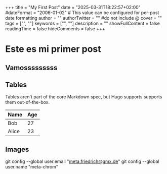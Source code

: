 +++
title = "My First Post"
date = "2025-03-31T18:22:57+02:00"
#dateFormat = "2006-01-02" # This value can be configured for per-post date formatting
author = ""
authorTwitter = "" #do not include @
cover = ""
tags = ["", ""]
keywords = ["", ""]
description = ""
showFullContent = false
readingTime = false
hideComments = false
+++

# Este es mi primer post

## Vamosssssssss

## Tables

Tables aren't part of the core Markdown spec, but Hugo supports supports them out-of-the-box.

   Name | Age 
--------|------
    Bob | 27
  Alice | 23

  ## Images

  

 

  git config --global user.email "meta.friedrich@gmx.de"
  git config --global user.name "meta-chrom"
  
